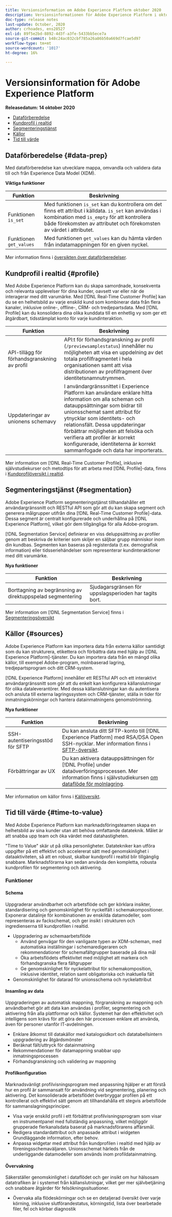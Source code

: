 ```yaml
---
title: Versionsinformation om Adobe Experience Platform oktober 2020
description: Versionsinformationen för Adobe Experience Platform i oktober 2020.
doc-type: release notes
last-update: October, 2020
author: crhoades, ens28527
exl-id: 89f5e2bd-8892-4d3f-a3fe-5433bb5ece7a
source-git-commit: b48c24ac032cbf785a26a86b50a669d7fcae5d97
workflow-type: tm+mt
source-wordcount: '1017'
ht-degree: 16%

---
```


# Versionsinformation för Adobe Experience Platform

**Releasedatum: 14 oktober 2020**

- [Dataförberedelse](#data-prep)
- [Kundprofil i realtid](#profile)
- [Segmenteringstjänst](#segmentation)
- [Källor](#sources)
- [Tid till värde](#time-to-value)

## Dataförberedelse {#data-prep}

Med dataförberedelse kan utvecklare mappa, omvandla och validera data till och från Experience Data Model (XDM).

**Viktiga funktioner**

| Funktion | Beskrivning |
| ------- | ----------- |
| Funktionen `is_set` | Med funktionen `is_set` kan du kontrollera om det finns ett attribut i källdata. `is_set` kan användas i kombination med `is_empty` för att kontrollera både förekomsten av attributet och förekomsten av värdet i attributet. |
| Funktionen `get_values` | Med funktionen `get_values` kan du hämta värden från indatamappningen för en given nyckel. |

Mer information finns i [översikten över dataförberedelser](../../data-prep/home.md).

## Kundprofil i realtid {#profile}

Med Adobe Experience Platform kan du skapa samordnade, konsekventa och relevanta upplevelser för dina kunder, oavsett var eller när de interagerar med ditt varumärke. Med [!DNL Real-Time Customer Profile] kan du se en helhetsbild av varje enskild kund som kombinerar data från flera kanaler, inklusive online-, offline-, CRM- och tredjepartsdata. Med [!DNL Profile] kan du konsolidera dina olika kunddata till en enhetlig vy som ger ett åtgärdbart, tidsstämplat konto för varje kundinteraktion.

| Funktion | Beskrivning |
| ------- | ----------- |
| API-tillägg för förhandsgranskning av profil | API:t för förhandsgranskning av profil (`/previewsamplestatus`) innehåller nu möjligheten att visa en uppdelning av det totala profilfragmentet i hela organisationen samt att visa distributionen av profilfragment över identitetsnamnutrymmen. |
| Uppdateringar av unionens schemavy | I användargränssnittet i Experience Platform kan användare enklare hitta information om alla scheman och datauppsättningar som bidrar till unionsschemat samt attribut för ytnycklar som identitets- och relationsfält. Dessa uppdateringar förbättrar möjligheten att felsöka och verifiera att profiler är korrekt konfigurerade, identiteterna är korrekt sammanfogade och data har importerats. |

Mer information om [!DNL Real-Time Customer Profile], inklusive självstudiekurser och metodtips för att arbeta med [!DNL Profile]-data, finns i [Kundprofilöversikt i realtid](../../profile/home.md).

## Segmenteringstjänst {#segmentation}

Adobe Experience Platform segmenteringstjänst tillhandahåller ett användargränssnitt och RESTful API som gör att du kan skapa segment och generera målgrupper utifrån dina [!DNL Real-Time Customer Profile]-data. Dessa segment är centralt konfigurerade och underhållna på [!DNL Experience Platform], vilket gör dem tillgängliga för alla Adobe-program.

[!DNL Segmentation Service] definierar en viss deluppsättning av profiler genom att beskriva de kriterier som skiljer en säljbar grupp människor inom din kundbas. Segmenten kan baseras på registerdata (t.ex. demografisk information) eller tidsseriehändelser som representerar kundinteraktioner med ditt varumärke.

**Nya funktioner**

| Funktion | Beskrivning |
| ------- | ----------- |
| Borttagning av begränsning av direktuppspelad segmentering | Sjudagarsgränsen för uppslagsperioden har tagits bort. |

Mer information om [!DNL Segmentation Service] finns i [Segmenteringsöversikt](../../segmentation/home.md)

## Källor {#sources}

Adobe Experience Platform kan importera data från externa källor samtidigt som du kan strukturera, etikettera och förbättra data med hjälp av [!DNL Experience Platform]-tjänster. Du kan importera data från en mängd olika källor, till exempel Adobe-program, molnbaserad lagring, tredjepartsprogram och ditt CRM-system.

[!DNL Experience Platform] innehåller ett RESTful API och ett interaktivt användargränssnitt som gör att du enkelt kan konfigurera källanslutningar för olika dataleverantörer. Med dessa källanslutningar kan du autentisera och ansluta till externa lagringssystem och CRM-tjänster, ställa in tider för inmatningskörningar och hantera datainmatningens genomströmning.

**Nya funktioner**

| Funktion | Beskrivning |
| ------- | ----------- |
| SSH-autentiseringsstöd för SFTP | Du kan ansluta ditt SFTP-konto till [!DNL Experience Platform] med RSA/DSA Open SSH-nycklar. Mer information finns i [SFTP-översikt](../../sources/connectors/cloud-storage/sftp.md). |
| Förbättringar av UX | Du kan aktivera datauppsättningen för [!DNL Profile] under dataöverföringsprocessen. Mer information finns i självstudiekursen [om dataflöde för molnlagring](../../sources/tutorials/ui/dataflow/batch/cloud-storage.md). |

Mer information om källor finns i [Källöversikt](../../sources/home.md).

## Tid till värde {#time-to-value}

Med Adobe Experience Platform kan marknadsföringsteamen skapa en helhetsbild av sina kunder utan att behöva omfattande datateknik. Målet är att snabba upp team och öka värdet med datahastigheten.

&quot;Time to Value&quot; skär ut på olika personligheter. Datatekniker kan utföra uppgifter på ett effektivt och accelererat sätt med genomskinlighet i dataaktiviteten, så att en robust, skalbar kundprofil i realtid blir tillgänglig snabbare. Marknadsförarna kan sedan använda den kompletta, robusta kundprofilen för segmentering och aktivering.

### Funktioner

#### Schema

Uppgraderar användbarhet och arbetsflöde och ger körklara insikter, standardisering och genomskinlighet för nyckelfält i schemakompositioner. Exponerar datalinje för kombinationen av enskilda datamodeller, som representeras av fackschemat, och ger insikt i strukturen och ingredienserna till kundprofilen i realtid.

- Uppgradering av schemaarbetsflöde
   - Använd genvägar för den vanligaste typen av XDM-scheman, med automatiska inställningar i schemaredigeraren och rekommendationer för schemafältgrupper baserade på dina mål
   - Öka arbetsflödets effektivitet med möjlighet att markera och förhandsgranska flera fältgrupper
   - Ge genomskinlighet för nyckelattribut för schemakomposition, inklusive identitet, relation samt obligatoriska och inaktuella fält
- Genomskinlighet för datarad för unionsschema och nyckelattribut

#### Insamling av data

Uppgraderingen av automatisk mappning, förgranskning av mappning och användbarhet gör att data kan användas i profiler, segmentering och aktivering från alla plattformar och källor. Systemet har den effektivitet och intelligens som krävs för att göra den här processen enklare att använda, även för personer utanför IT-avdelningen.

- Enklare åtkomst till datakällor med katalogsidkort och datatabellsintern uppgradering av åtgärdsmönster
- Beräknat fält/uttryck för datainmatning
- Rekommendationer för datamappning snabbar upp inmatningsprocessen
- Förhandsgranskning och validering av mappning

#### Profilkonfiguration

Marknadsvänligt profilvisningsprogram med anpassning hjälper er att förstå hur en profil är sammansatt för användning vid segmentering, planering och aktivering. Det konsoliderade arbetsflödet överbryggar profilen på ett kontrollerat och effektivt sätt genom att tillhandahålla ett stegvis arbetsflöde för sammanslagningsprinciper.

- Visa varje enskild profil i ett förbättrat profilvisningsprogram som visar en instrumentpanel med fullständig anpassning, vilket möjliggör grupperade flerkanalsdata baserat på marknadsförarens affärsmål.
- Redigera standardattribut och anpassade attribut i widgeten Grundläggande information, efter behov.
- Anpassa widgetar med attribut från kundprofilen i realtid med hjälp av föreningsschemaväljaren. Unionsschemat härleds från de underliggande datamodeller som används inom profildatainmatning.


#### Övervakning

Säkerställer genomskinlighet i dataflödet och ger insikt om hur hälsosam datatrafiken är i systemet från källanslutningar, vilket ger mer självbetjäning och snabbare åtgärder för felsökningssituationer.

- Övervaka alla flödeskörningar och se en detaljerad översikt över varje körning, inklusive slutförandestatus, körningstid, lista över bearbetade filer, fel och körbar diagnostik
